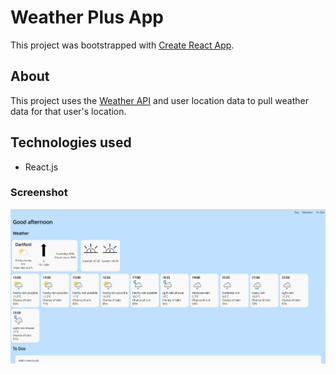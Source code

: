 # Weather Plus App

This project was bootstrapped with [Create React App](https://github.com/facebook/create-react-app).

## About

This project uses the [Weather API](https://www.weatherapi.com/) and user location data to pull weather data for that user's location.


## Technologies used

 - React.js


### Screenshot
![Screenshot](/screenshots/Screenshot%202022-11-16%20121400.jpg)